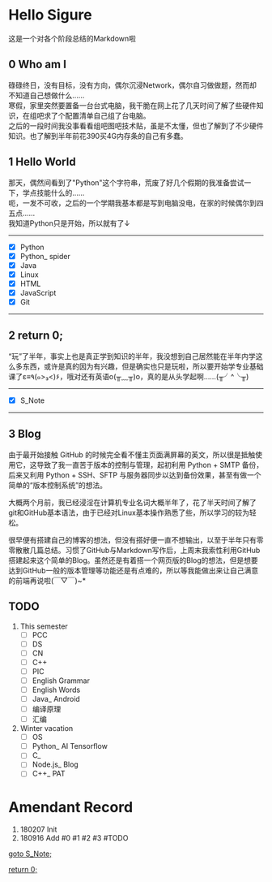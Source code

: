 # Hello Sigure  
这是一个对各个阶段总结的Markdown啦
## 0 Who am I
碌碌终日，没有目标，没有方向，偶尔沉浸Network，偶尔自习做做题，然而却不知道自己想做什么……  
寒假，家里突然要置备一台台式电脑，我干脆在网上花了几天时间了解了些硬件知识，在组吧求了个配置清单自己组了台电脑。  
之后的一段时间我没事看看组吧图吧技术贴，虽是不太懂，但也了解到了不少硬件知识。也了解到半年前花390买4G内存条的自己有多蠢。

## 1 Hello World
那天，偶然间看到了"Python"这个字符串，荒废了好几个假期的我准备尝试一下，学点技能什么的……  
呃，一发不可收，之后的一个学期我基本都是写到电脑没电，在家的时候偶尔到四五点……  
我知道Python只是开始，所以就有了↓

---
- [x] Python
- [x] Python_ spider
- [x] Java
- [x] Linux
- [x] HTML
- [x] JavaScript
- [x] Git
---

## 2 return 0;
“玩”了半年，事实上也是真正学到知识的半年，我没想到自己居然能在半年内学这么多东西，或许是真的因为有兴趣，但是确实也只是玩啦，所以要开始学专业基础课了ε≡٩(๑>₃<)۶，哦对还有英语o(╥﹏╥)o，真的是从头学起啊……(╥╯^╰╥)

---
- [x] S_Note
---

## 3 Blog
由于最开始接触 GitHub 的时候完全看不懂主页面满屏幕的英文，所以很是抵触使用它，这导致了我一直苦于版本的控制与管理，起初利用 Python + SMTP 备份，后来又利用 Python + SSH、SFTP 与服务器同步以达到备份效果，甚至有做一个简单的“版本控制系统”的想法。  

大概两个月前，我已经浸淫在计算机专业名词大概半年了，花了半天时间了解了git和GitHub基本语法，由于已经对Linux基本操作熟悉了些，所以学习的较为轻松。

很早便有搭建自己的博客的想法，但没有搭好便一直不想输出，以至于半年只有零零散散几篇总结。习惯了GitHub与Markdown写作后，上周末我索性利用GitHub搭建起来这个简单的Blog。虽然还是有着搭一个网页版的Blog的想法，但是想要达到GitHub一般的版本管理等功能还是有点难的，所以等我能做出来让自己满意的前端再说啦(￣▽￣)~*

## TODO
1. This semester
    - [ ] PCC
    - [ ] DS
    - [ ] CN
    - [ ] C++
    - [ ] PIC
    - [ ] English Grammar
    - [ ] English Words
    - [ ] Java_ Android
    - [ ] 编译原理
    - [ ] 汇编
2. Winter vacation
    - [ ] OS
    - [ ] Python_ AI Tensorflow
    - [ ] C_ 
    - [ ] Node.js_ Blog
    - [ ] C++_ PAT

# Amendant Record
1. 180207 Init
2. 180916 Add #0 #1 #2 #3 #TODO

[goto S_Note;](../README.md)

[return 0;](#hello-sigure)